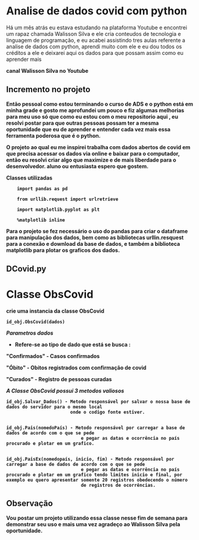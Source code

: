 # Analise de dados covid com python
 <p>Há um mês atrás eu estava estudando na plataforma Youtube e encontrei um rapaz chamada
 Walisson Silva e ele cria conteudos de tecnologia e linguagem de programação, e eu
 acabei assistindo tres aulas referente a analise de dados com python, aprendi muito
 com ele e eu dou todos os créditos a ele e deixarei aqui os dados para que possam assim
 como eu aprender mais
</p>
<b>canal Walisson Silva no Youtube<b>

<h2> Incremento no projeto </h2>

<p>Então pessoal como estou terminando o curso de ADS e o python está em minha grade e gosto
me aprofundei um pouco e fiz algumas melhorias para meu uso só que como eu estou com o meu
repositorio aqui , eu resolvi postar para que outras pessoas possam ter a mesma oportunidade
que eu de aprender e entender cada vez mais essa ferramenta poderosa que é o python.

O projeto ao qual eu me inspirei trabalha com dados abertos de covid em que precisa acessar
os dados via online e baixar para o computador, então eu resolvi criar algo que maximize e de
mais liberdade para o desenvolvedor. aluno ou entusiasta espero que gostem.
</p>

<b>Classes utilizadas</b>

        import pandas as pd

        from urllib.request import urlretrieve

        import matplotlib.pyplot as plt

        %matplotlib inline

<p>Para o projeto se fez necessário o uso do pandas para criar o dataframe para manipulação dos dados,
bem como as bibliotecas urllin.resquest para a conexão e download da base de dados, e também a biblioteca
matplotlib para plotar os graficos dos dados.
<br>

<h2> DCovid.py </h2>

<h1>Classe ObsCovid </h1>

crie uma instancia da classe ObsCovid

    id_obj.ObsCovid(dados)

<i>Parametros dados</i>

- Refere-se ao tipo de dado que está se busca :

"Confirmados" - Casos confirmados

"Óbito" - Obitos registrados com confirmação de covid

"Curados" - Registro de pessoas curadas

<i>A Classe ObsCovid possui 3 metodos valiosos</i>

    id_obj.Salvar_Dados() - Metodo responsável por salvar o nossa base de dados do servidor para o mesmo local
                            onde o codigo fonte estiver.

    
    id_obj.Pais(nomedoPaís) - Metodo responsável por carregar a base de dados de acordo com o que se pede
                                e pegar as datas e ocorrência no país procurado e plotar em um grafico.

    
    id_obj.PaisEx(nomedopaís, inicio, fim) - Metodo responsável por carregar a base de dados de acordo com o que se pede
                                e pegar as datas e ocorrência no país procurado e plotar em um grafico tendo limites inicio e final, por exemplo eu quero apresentar somente 20 registros obedecendo o número
                                de registros de ocorrências.

</p>

<h2>Observação</h2>
<p>
Vou postar um projeto utilizando essa classe nesse fim de semana para demonstrar seu uso e mais uma vez agradeço ao
Walisson Silva pela oportunidade.
</p>